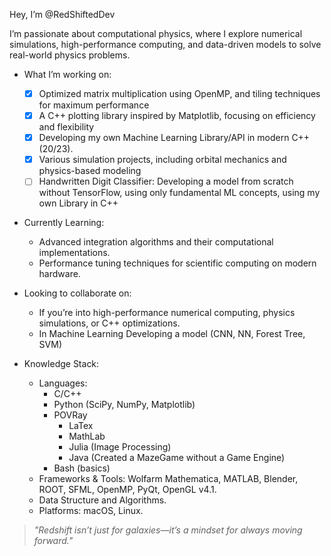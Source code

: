 Hey, I’m @RedShiftedDev

I’m passionate about computational physics, where I explore numerical simulations, high-performance computing, and data-driven models to solve real-world physics problems.

- What I’m working on:
  - [x] Optimized matrix multiplication using OpenMP, and tiling techniques for maximum performance
  - [x] A C++ plotting library inspired by Matplotlib, focusing on efficiency and flexibility
  - [x] Developing my own Machine Learning Library/API in modern C++ (20/23).
  - [x] Various simulation projects, including orbital mechanics and physics-based modeling
  - [ ] Handwritten Digit Classifier: Developing a model from scratch without TensorFlow, using only fundamental ML concepts, using my own Library in C++

- Currently Learning:
  +	Advanced integration algorithms and their computational implementations.
  +	Performance tuning techniques for scientific computing on modern hardware.

- Looking to collaborate on:
  +	If you’re into high-performance numerical computing, physics simulations, or C++ optimizations.
  +	In Machine Learning Developing a model (CNN, NN, Forest Tree, SVM)

- Knowledge Stack:
	+ Languages:
		- C/C++
	  	- Python (SciPy, NumPy, Matplotlib)
	  	- POVRay
		  - LaTex
		  - MathLab
		  - Julia (Image Processing)
		  - Java (Created a MazeGame without a Game Engine)
	    - Bash (basics)
	+ Frameworks & Tools: Wolfarm Mathematica, MATLAB, Blender, ROOT, SFML, OpenMP, PyQt, OpenGL v4.1.
	+ Data Structure and Algorithms.
	+ Platforms: macOS, Linux.

> *"Redshift isn’t just for galaxies—it’s a mindset for always moving forward."* 
